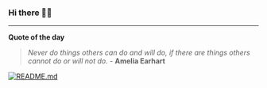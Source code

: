 ### Hi there 👋🏻


---

**Quote of the day**

> *Never do things others can do and will do, if there are things others cannot do or will not do.* - **Amelia Earhart** 

[![README.md](https://github.com/marcolovazzano/marcolovazzano/actions/workflows/readme.yml/badge.svg?branch=main)](https://github.com/marcolovazzano/marcolovazzano/actions/workflows/readme.yml)
